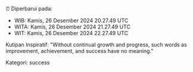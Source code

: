 ⏰ Diperbarui pada:
- WIB: Kamis, 26 Desember 2024 20.27.49 UTC
- WITA: Kamis, 26 Desember 2024 21.27.49 UTC
- WIT: Kamis, 26 Desember 2024 22.27.49 UTC

Kutipan Inspiratif:
"Without continual growth and progress, such words as improvement, achievement, and success have no meaning."


Kategori: success


